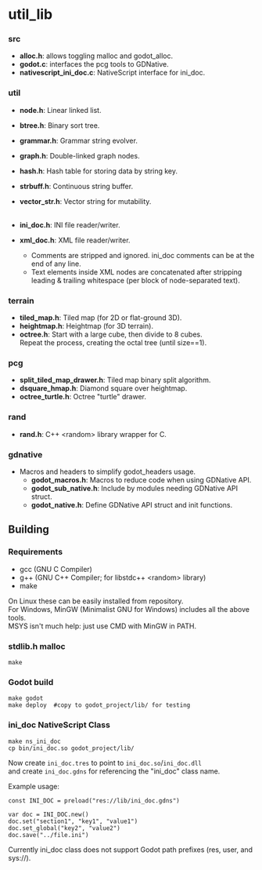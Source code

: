 
# util_lib

### src
- **alloc.h**: allows toggling malloc and godot_alloc.
- **godot.c**: interfaces the pcg tools to GDNative.
- **nativescript_ini_doc.c**: NativeScript interface for ini_doc.

### util
- **node.h**: Linear linked list.
- **btree.h**: Binary sort tree.
- **grammar.h**: Grammar string evolver.
- **graph.h**: Double-linked graph nodes.
- **hash.h**: Hash table for storing data by string key.
- **strbuff.h**: Continuous string buffer.
- **vector_str.h**: Vector string for mutability.  
&nbsp;

- **ini_doc.h**: INI file reader/writer.
- **xml_doc.h**: XML file reader/writer.
	- Comments are stripped and ignored. ini_doc comments can be at the end of any line.
	- Text elements inside XML nodes are concatenated after stripping  
	leading & trailing whitespace (per block of node-separated text).

### terrain
- **tiled_map.h**: Tiled map (for 2D or flat-ground 3D).
- **heightmap.h**: Heightmap (for 3D terrain).
- **octree.h**: Start with a large cube, then divide to 8 cubes.  
	Repeat the process, creating the octal tree (until size==1).

### pcg
- **split_tiled_map_drawer.h**: Tiled map binary split algorithm.
- **dsquare_hmap.h**: Diamond square over heightmap.
- **octree_turtle.h**: Octree "turtle" drawer.

### rand
- **rand.h**: C++ &lt;random&gt; library wrapper for C.

### gdnative
- Macros and headers to simplify godot_headers usage.
	- **godot_macros.h**: Macros to reduce code when using GDNative API.
	- **godot_sub_native.h**: Include by modules needing GDNative API struct.
	- **godot_native.h**: Define GDNative API struct and init functions.



## Building
### Requirements
- gcc (GNU C Compiler)
- g++ (GNU C++ Compiler; for libstdc++ &lt;random&gt; library)
- make

On Linux these can be easily installed from repository.  
For Windows, MinGW (Minimalist GNU for Windows) includes all the above tools.  
MSYS isn't much help: just use CMD with MinGW in PATH.

### stdlib.h malloc

    make

### Godot build

    make godot
    make deploy  #copy to godot_project/lib/ for testing

### ini_doc NativeScript Class

    make ns_ini_doc
    cp bin/ini_doc.so godot_project/lib/

Now create `ini_doc.tres` to point to `ini_doc.so`/`ini_doc.dll`  
and create `ini_doc.gdns` for referencing the "ini_doc" class name.

Example usage:

    const INI_DOC = preload("res://lib/ini_doc.gdns")
    
    var doc = INI_DOC.new()
    doc.set("section1", "key1", "value1")
    doc.set_global("key2", "value2")
    doc.save("../file.ini")

Currently ini_doc class does not support Godot path prefixes (res, user, and sys://).



